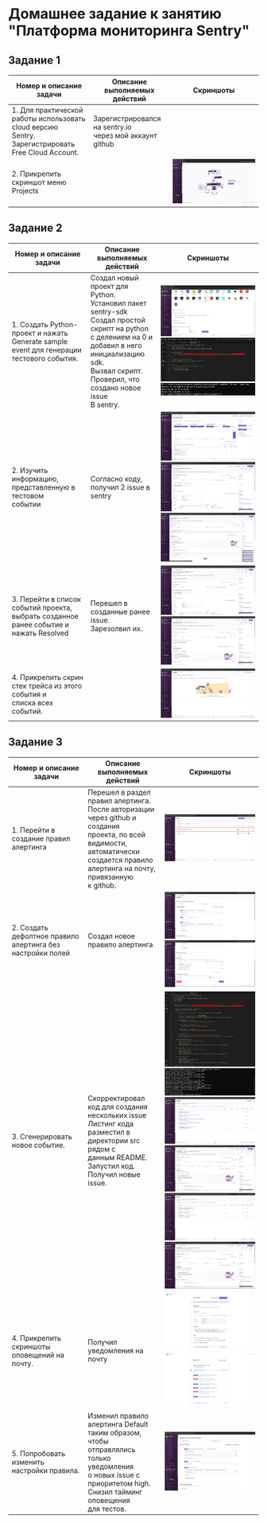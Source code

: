 # Домашнее задание к занятию "Платформа мониторинга Sentry"

## Задание 1

| Номер и описание задачи                                                                                                                        | Описание выполняемых действий                                       | Скриншоты                             |
| ------------------------------------------------------------------------------------------------------------------------------------------------------------------ | ---------------------------------------------------------------------------------------------- | ---------------------------------------------- |
| 1. Для практической работы использовать cloud версию<br />Sentry.<br />Зарегистрировать Free Cloud Account. | Зарегистрировался на sentry.io<br />через мой аккаунт github |                                                |
| 2. Прикрепить скриншот меню Projects                                                                                                         |                                                                                                | ![1736668281121](image/README/1736668281121.png) |

## Задание 2

| Номер и описание задачи                                                                                                                | Описание выполняемых действий                                                                                                                                                                                                                                                                                                                       | Скриншоты                                                                                                                                     |
| ---------------------------------------------------------------------------------------------------------------------------------------------------------- | ------------------------------------------------------------------------------------------------------------------------------------------------------------------------------------------------------------------------------------------------------------------------------------------------------------------------------------------------------------------------------ | ------------------------------------------------------------------------------------------------------------------------------------------------------ |
| 1. Создать Python-проект и нажать<br />Generate sample event для генерации<br />тестового события.         | Создал новый проект для Python.<br />Установил пакет sentry-sdk<br />Создал простой скрипт на python<br />с делением на 0 и добавил в него <br />инициализацию sdk.<br />Вызвал скрипт.<br />Проверил, что создано новое issue<br />В sentry. | ![1736668698776](image/README/1736668698776.png)<br />![1736671846981](image/README/1736671846981.png)<br />![1736671863956](image/README/1736671863956.png) |
| 2. Изучить информацию, представленную в тестовом<br />событии                                               | Согласно коду, получил 2 issue в sentry                                                                                                                                                                                                                                                                                                                    | ![1736672019325](image/README/1736672019325.png)<br />![1736672052188](image/README/1736672052188.png)<br />![1736672120491](image/README/1736672120491.png) |
| 3. Перейти в список событий проекта,<br />выбрать созданное ранее событие и нажать Resolved | Перешел в созданные ранее issue.<br />Зарезолвил их.                                                                                                                                                                                                                                                                                         | ![1736672243793](image/README/1736672243793.png)<br />![1736672269388](image/README/1736672269388.png)                                                     |
| 4. Прикрепить скрин стек трейса из этого события и<br />списка всех событий.                      |                                                                                                                                                                                                                                                                                                                                                                                | ![1736672304798](image/README/1736672304798.png)                                                                                                         |

## Задание 3

| Номер и описание задачи                                                                 | Описание выполняемых действий                                                                                                                                                                                                                                                                                         | Скриншоты                                                                                                                                                                                                                                                                                                 |
| ----------------------------------------------------------------------------------------------------------- | ------------------------------------------------------------------------------------------------------------------------------------------------------------------------------------------------------------------------------------------------------------------------------------------------------------------------------------------------ | ------------------------------------------------------------------------------------------------------------------------------------------------------------------------------------------------------------------------------------------------------------------------------------------------------------------ |
| 1. Перейти в создание правил алертинга                                       | Перешел в раздел правил алертинга.<br />После авторизации через github и создания<br />проекта, по всей видимости, автоматически<br />создается правило алертинга на почту, привязанную<br />к github. | ![1736672896467](image/README/1736672896467.png)                                                                                                                                                                                                                                                                     |
| 2. Создать дефолтное правило алертинга без настройки полей | Создал новое правило алертинга                                                                                                                                                                                                                                                                                        | ![1736672916603](image/README/1736672916603.png)<br />![1736672928149](image/README/1736672928149.png)                                                                                                                                                                                                                 |
| 3. Сгенерировать новое событие.                                                    | Скорректировал код для создания нескольких issue<br />Листинг кода разместил в директории src рядом с <br />данным README.<br />Запустил код.<br />Получил новые issue.                                                                 | ![1736673101343](image/README/1736673101343.png)<br />![1736673178613](image/README/1736673178613.png)<br />![1736673202394](image/README/1736673202394.png)<br />![1736673235855](image/README/1736673235855.png)<br />![1736673257223](image/README/1736673257223.png)<br />![1736673291276](image/README/1736673291276.png) |
| 4. Прикрепить скриншоты оповещений на почту.                            | Получил уведомления на почту                                                                                                                                                                                                                                                                                            | ![1736673400204](image/README/1736673400204.png)<br />![1736673682032](image/README/1736673682032.png)                                                                                                                                                                                                                 |
| 5. Попробовать изменить настройки правила.                               | Изменил правило алертинга Default таким образом,<br />чтобы отправлялись только уведомления <br />о новых issue с <br />приоритетом high. Снизил тайминг оповещения<br />для тестов.                                     | ![1736673831094](image/README/1736673831094.png)                                                                                                                                                                                                                                                                     |
